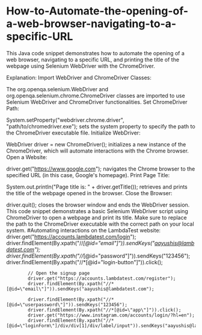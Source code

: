 # How-to-Automate-the-opening-of-a-web-browser-navigating-to-a-specific-URL
This Java code snippet demonstrates how to automate the opening of a web browser, navigating to a specific URL, and printing the title of the webpage using Selenium WebDriver with the ChromeDriver.

Explanation:
Import WebDriver and ChromeDriver Classes:

The org.openqa.selenium.WebDriver and org.openqa.selenium.chrome.ChromeDriver classes are imported to use Selenium WebDriver and ChromeDriver functionalities.
Set ChromeDriver Path:

System.setProperty("webdriver.chrome.driver", "path/to/chromedriver.exe"); sets the system property to specify the path to the ChromeDriver executable file.
Initialize WebDriver:

WebDriver driver = new ChromeDriver(); initializes a new instance of the ChromeDriver, which will automate interactions with the Chrome browser.
Open a Website:

driver.get("https://www.google.com"); navigates the Chrome browser to the specified URL (in this case, Google's homepage).
Print Page Title:

System.out.println("Page title is: " + driver.getTitle()); retrieves and prints the title of the webpage opened in the browser.
Close the Browser:

driver.quit(); closes the browser window and ends the WebDriver session.
This code snippet demonstrates a basic Selenium WebDriver script using ChromeDriver to open a webpage and print its title. Make sure to replace the path to the ChromeDriver executable with the correct path on your local system.
#Automating interactions on the LambdaTest website:
 driver.get("https://accounts.lambdatest.com/login");
            driver.findElement(By.xpath("//*[@id=\"email\"]")).sendKeys("aayushis@lambdatest.com");
            driver.findElement(By.xpath("//*[@id=\"password\"]")).sendKeys("123456");
            driver.findElement(By.xpath("//*[@id=\"login-button\"]")).click();

            // Open the signup page
            driver.get("https://accounts.lambdatest.com/register");
            driver.findElement(By.xpath("//*[@id=\"email\"]")).sendKeys("aayushis@lambdatest.com");

            driver.findElement(By.xpath("//*[@id=\"userpassword\"]")).sendKeys("123456");
            driver.findElement(By.xpath("//*[@id=\"app\"]")).click();
            driver.get("https://www.instagram.com/accounts/login/?hl=en");
            driver.findElement(By.xpath("//*[@id=\"loginForm\"]/div/div[1]/div/label/input")).sendKeys("aayushis@lambdatest.com");

